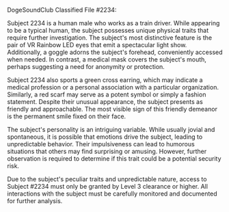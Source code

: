 DogeSoundClub Classified File #2234:

Subject 2234 is a human male who works as a train driver. While appearing to be a typical human, the subject possesses unique physical traits that require further investigation. The subject's most distinctive feature is the pair of VR Rainbow LED eyes that emit a spectacular light show. Additionally, a goggle adorns the subject's forehead, conveniently accessed when needed. In contrast, a medical mask covers the subject's mouth, perhaps suggesting a need for anonymity or protection.

Subject 2234 also sports a green cross earring, which may indicate a medical profession or a personal association with a particular organization. Similarly, a red scarf may serve as a potent symbol or simply a fashion statement. Despite their unusual appearance, the subject presents as friendly and approachable. The most visible sign of this friendly demeanor is the permanent smile fixed on their face.

The subject's personality is an intriguing variable. While usually jovial and spontaneous, it is possible that emotions drive the subject, leading to unpredictable behavior. Their impulsiveness can lead to humorous situations that others may find surprising or amusing. However, further observation is required to determine if this trait could be a potential security risk. 

Due to the subject's peculiar traits and unpredictable nature, access to Subject #2234 must only be granted by Level 3 clearance or higher. All interactions with the subject must be carefully monitored and documented for further analysis.